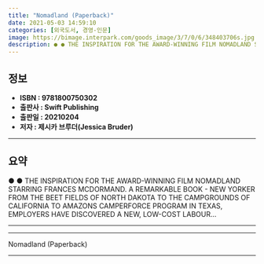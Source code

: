 ```yaml
---
title: "Nomadland (Paperback)"
date: 2021-05-03 14:59:10
categories: [외국도서, 경영-인문]
image: https://bimage.interpark.com/goods_image/3/7/0/6/348403706s.jpg
description: ● ● THE INSPIRATION FOR THE AWARD-WINNING FILM NOMADLAND STARRING FRANCES MCDORMAND. A REMARKABLE BOOK - NEW YORKER FROM THE BEET FIELDS OF NORTH DAKOTA TO TH
---
```


## **정보**

- **ISBN : 9781800750302**
- **출판사 : Swift Publishing**
- **출판일 : 20210204**
- **저자 : 제시카 브루더(Jessica Bruder)**

------



## **요약**

●  ●  THE INSPIRATION FOR THE AWARD-WINNING FILM NOMADLAND STARRING FRANCES MCDORMAND.
A REMARKABLE BOOK - NEW YORKER
FROM THE BEET FIELDS OF NORTH DAKOTA TO THE CAMPGROUNDS OF CALIFORNIA TO AMAZONS CAMPERFORCE PROGRAM IN TEXAS, EMPLOYERS HAVE DISCOVERED A NEW, LOW-COST LABOUR... 

------



------


Nomadland (Paperback) 

------


